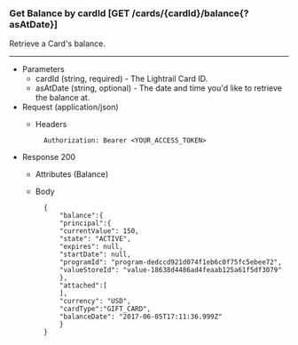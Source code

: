 ### Get Balance by cardId [GET /cards/{cardId}/balance{?asAtDate}]
Retrieve a Card's balance.

---
+ Parameters
    + cardId (string, required) - The Lightrail Card ID.
    + asAtDate (string, optional) - The date and time you'd like to retrieve the balance at.
+ Request (application/json)
    + Headers

            Authorization: Bearer <YOUR_ACCESS_TOKEN>

+ Response 200
    + Attributes (Balance)

    + Body

            {
                "balance":{
                "principal":{
                "currentValue": 150,
                "state": "ACTIVE",
                "expires": null,
                "startDate": null,
                "programId": "program-dedccd921d074f1eb6c0f75fc5ebee72",
                "valueStoreId": "value-18638d4486ad4feaab125a61f5df3079"
                },
                "attached":[
                ],
                "currency": "USD",
                "cardType":"GIFT_CARD",
                "balanceDate": "2017-06-05T17:11:36.999Z"
                }
            }

